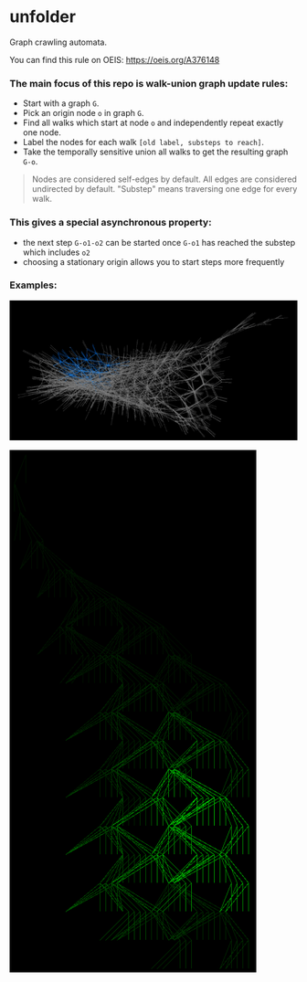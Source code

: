 # unfolder
Graph crawling automata.

You can find this rule on OEIS: https://oeis.org/A376148

### The main focus of this repo is walk-union graph update rules:
- Start with a graph `G`.
- Pick an origin node `o` in graph `G`.
- Find all walks which start at node `o` and independently repeat exactly one node.
- Label the nodes for each walk `[old label, substeps to reach]`.
- Take the temporally sensitive union all walks to get the resulting graph `G-o`.

> Nodes are considered self-edges by default.
> All edges are considered undirected by default.
> "Substep" means traversing one edge for every walk.

### This gives a special asynchronous property:
- the next step `G-o1-o2` can be started once `G-o1` has reached the substep which includes `o2`
- choosing a stationary origin allows you to start steps more frequently

### Examples:

![Image of a step 6 variant](/res/images/example_0.png)

![Image of a step 6 variant](/res/images/example_1.png)